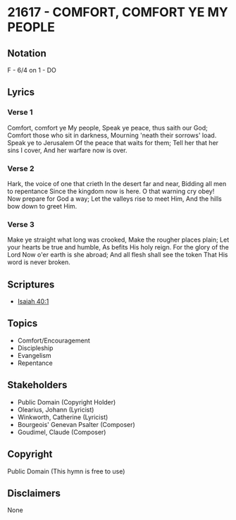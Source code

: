 # 21617 - COMFORT, COMFORT YE MY PEOPLE

## Notation

F - 6/4 on 1 - DO

## Lyrics

### Verse 1

Comfort, comfort ye My people, Speak ye peace, thus saith our God; Comfort those who sit in darkness, Mourning 'neath their sorrows' load. Speak ye to Jerusalem Of the peace that waits for them; Tell her that her sins I cover, And her warfare now is over.



### Verse 2

Hark, the voice of one that crieth In the desert far and near, Bidding all men to repentance Since the kingdom now is here. O that warning cry obey! Now prepare for God a way; Let the valleys rise to meet Him, And the hills bow down to greet Him.



### Verse 3

Make ye straight what long was crooked, Make the rougher places plain; Let your hearts be true and humble, As befits His holy reign. For the glory of the Lord Now o'er earth is she abroad; And all flesh shall see the token That His word is never broken.



## Scriptures

- [Isaiah 40:1](https://www.biblegateway.com/passage/?search=Isaiah%2040%3A1)

## Topics

- Comfort/Encouragement
- Discipleship
- Evangelism
- Repentance

## Stakeholders

- Public Domain (Copyright Holder)
- Olearius, Johann (Lyricist)
- Winkworth, Catherine (Lyricist)
- Bourgeois' Genevan Psalter (Composer)
- Goudimel, Claude (Composer)

## Copyright

Public Domain
(This hymn is free to use)

## Disclaimers

None

